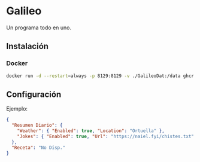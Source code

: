 # Galileo

Un programa todo en uno.

## Instalación

### Docker

```bash
docker run -d --restart=always -p 8129:8129 -v ./GalileoDat:/data ghcr.io/euskaditech/galileo:main
```

## Configuración

Ejemplo:

```json
{
  "Resumen Diario": {
    "Weather": { "Enabled": true, "Location": "Ortuella" },
    "Jokes": { "Enabled": true, "Url": "https://naiel.fyi/chistes.txt" }
  },
  "Receta": "No Disp."
}
```
